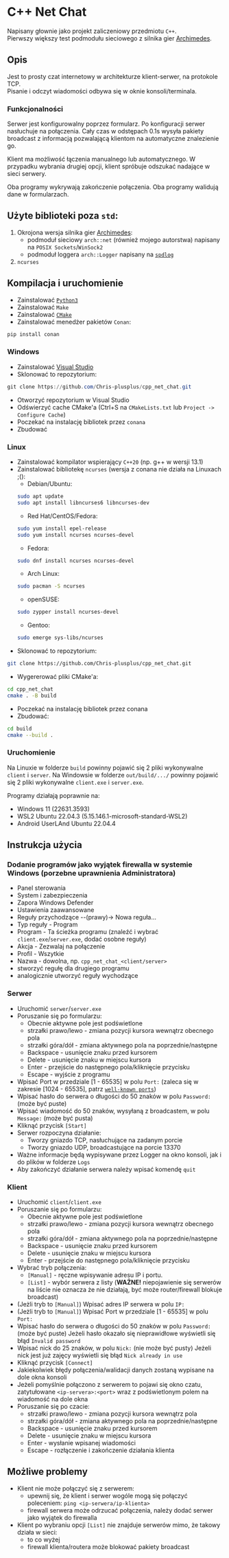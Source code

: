 # C++ Net Chat

Napisany głownie jako projekt zaliczeniowy przedmiotu `C++`. <br>
Pierwszy większy test podmodułu sieciowego z silnika gier [Archimedes](https://github.com/AGH-Code-Industry/archimedes).

## Opis

Jest to prosty czat internetowy w architekturze klient-serwer, na protokole TCP. <br>
Pisanie i odczyt wiadomości odbywa się w oknie konsoli/terminala.

### Funkcjonalności

Serwer jest konfigurowalny poprzez formularz. Po konfiguracji serwer nasłuchuje na połączenia. Cały czas w odstępach 0.1s wysyła pakiety broadcast z informacją pozwalającą klientom na automatyczne znalezienie go.

Klient ma możliwość łączenia manualnego lub automatycznego. W przypadku wybrania drugiej opcji, klient spróbuje odszukać nadające w sieci serwery.

Oba programy wykrywają zakończenie połączenia.
Oba programy walidują dane w formularzach.

## Użyte biblioteki poza `std`:

1. Okrojona wersja silnika gier [Archimedes](https://github.com/AGH-Code-Industry/archimedes):
	- podmoduł sieciowy `arch::net` (również mojego autorstwa) napisany na `POSIX Sockets`/`WinSock2`
	- podmoduł loggera `arch::Logger` napisany na [`spdlog`](https://github.com/gabime/spdlog)
1. `ncurses`

## Kompilacja i uruchomienie

- Zainstalować [`Python3`](https://www.python.org/downloads/)
- Zainstalować `Make`
- Zainstalować [`CMake`](https://cmake.org/download/)
- Zainstalować menedżer pakietów `Conan`:
```bash
pip install conan
```

### Windows

- Zainstalować [Visual Studio](https://visualstudio.microsoft.com/pl/)
- Sklonować to repozytorium:
```powershell
git clone https://github.com/Chris-plusplus/cpp_net_chat.git
```
- Otworzyć repozytorium w Visual Studio
- Odświerzyć cache CMake'a (Ctrl+S na `CMakeLists.txt` lub `Project -> Configure Cache`)
- Poczekać na instalację bibliotek przez `conana`
- Zbudować

### Linux

- Zainstalować kompilator wspierający `C++20` (np. g++ w wersji 13.1)
- Zainstalować bibliotekę `ncurses` (wersja z conana nie działa na Linuxach ;():
	- Debian/Ubuntu:
	```bash
	sudo apt update
	sudo apt install libncurses6 libncurses-dev
	```
	- Red Hat/CentOS/Fedora:
	```bash
	sudo yum install epel-release
	sudo yum install ncurses ncurses-devel
	```
	- Fedora:
	```bash
	sudo dnf install ncurses ncurses-devel
	```
	- Arch Linux:
	```bash
	sudo pacman -S ncurses
	```
	- openSUSE:
	```bash
	sudo zypper install ncurses-devel
	```
	- Gentoo:
	```bash
	sudo emerge sys-libs/ncurses
	```
- Sklonować to repozytorium:
```bash
git clone https://github.com/Chris-plusplus/cpp_net_chat.git
```
- Wygererować pliki CMake'a:
```bash
cd cpp_net_chat
cmake . -B build
```
- Poczekać na instalację bibliotek przez conana
- Zbudować:
```bash
cd build
cmake --build .
```

### Uruchomienie

Na Linuxie w folderze `build` powinny pojawić się 2 pliki wykonywalne `client` i `server`.
Na Windowsie w folderze `out/build/.../` powinny pojawić się 2 pliki wykonywalne `client.exe` i `server.exe`.

Programy działają poprawnie na:
- Windows 11 (22631.3593)
- WSL2 Ubuntu 22.04.3 (5.15.146.1-microsoft-standard-WSL2)
- Android UserLAnd Ubuntu 22.04.4

## Instrukcja użycia

### Dodanie programów jako wyjątek firewalla w systemie Windows (porzebne uprawnienia Administratora)

- Panel sterowania
- System i zabezpieczenia
- Zapora Windows Defender
- Ustawienia zaawansowane
- Reguły przychodzące --(prawy)-> Nowa reguła...
- Typ reguły - Program
- Program - Ta ścieżka programu (znaleźć i wybrać `client.exe`/`server.exe`, dodać osobne reguły)
- Akcja - Zezwalaj na połączenie
- Profil - Wszytkie
- Nazwa - dowolna, np. `cpp_net_chat_<client/server>`
- stworzyć regułę dla drugiego programu
- analogicznie utworzyć reguły wychodzące

### Serwer

- Uruchomić `serwer`/`server.exe`
- Poruszanie się po formularzu:
	- Obecnie aktywne pole jest podświetlone
	- strzałki prawo/lewo - zmiana pozycji kursora wewnątrz obecnego pola
	- strzałki góra/dół - zmiana aktywnego pola na poprzednie/następne
	- Backspace - usunięcie znaku przed kursorem
	- Delete - usunięcie znaku w miejscu kursora
	- Enter - przejście do następnego pola/kliknięcie przycisku
	- Escape - wyjście z programu
- Wpisać Port w przedziale [1 - 65535] w polu `Port:` (zaleca się w zakresie [1024 - 65535], patrz [`well-known ports`](https://en.wikipedia.org/wiki/List_of_TCP_and_UDP_port_numbers#Well-known_ports))
- Wpisać hasło do serwera o długości do 50 znaków w polu `Password:` (może być puste)
- Wpisać wiadomość do 50 znaków, wysyłaną z broadcastem, w polu `Message:` (może być pusta)
- Kliknąć przycisk `[Start]`
- Serwer rozpoczyna działanie:
	- Tworzy gniazdo TCP, nasłuchujące na zadanym porcie
	- Tworzy gniazdo UDP, broadcastujące na porcie 13370
- Ważne informacje będą wypisywane przez Logger na okno konsoli, jak i do plików w folderze `Logs`
- Aby zakończyć działanie serwera należy wpisać komendę `quit`

### Klient

- Uruchomić `client`/`client.exe`
- Poruszanie się po formularzu:
	- Obecnie aktywne pole jest podświetlone
	- strzałki prawo/lewo - zmiana pozycji kursora wewnątrz obecnego pola
	- strzałki góra/dół - zmiana aktywnego pola na poprzednie/następne
	- Backspace - usunięcie znaku przed kursorem
	- Delete - usunięcie znaku w miejscu kursora
	- Enter - przejście do następnego pola/kliknięcie przycisku
- Wybrać tryb połączenia:
	- `[Manual]` - ręczne wpisywanie adresu IP i portu.
	- `[List]` - wybór serwera z listy
	(**WAŻNE!** niepojawienie się serwerów na liście nie oznacza że nie działają, być może router/firewall blokuje broadcast)
- (Jeżli tryb to `[Manual]`) Wpisać adres IP serwera w polu `IP:`
- (Jeżli tryb to `[Manual]`) Wpisać Port w przedziale [1 - 65535] w polu `Port:`
- Wpisać hasło do serwera o długości do 50 znaków w polu `Password:` (może być puste)
	Jeżeli hasło okazało się nieprawidłowe wyświetli się błąd `Invalid password`
- Wpisać nick do 25 znaków, w polu `Nick:` (nie może być pusty)
	Jeżeli nick jest już zajęcy wyświetli się błąd `Nick already in use`
- Kliknąć przycisk `[Connect]`
- Jakiekolwiek błędy połączenia/walidacji danych zostaną wypisane na dole okna konsoli
- Jeżeli pomyślnie połączono z serwerem to pojawi się okno czatu, zatytułowane `<ip-servera>:<port>` wraz z podświetlonym polem na wiadomość na dole okna
- Poruszanie się po czacie:
	- strzałki prawo/lewo - zmiana pozycji kursora wewnątrz pola
	- strzałki góra/dół - zmiana aktywnego pola na poprzednie/następne
	- Backspace - usunięcie znaku przed kursorem
	- Delete - usunięcie znaku w miejscu kursora
	- Enter - wysłanie wpisanej wiadomości
	- Escape - rozłączenie i zakończenie działania klienta

## Możliwe problemy

- Klient nie może połączyć się z serwerem:
	- upewnij się, że klient i serwer wogóle mogą się połączyć poleceniem:
		`ping <ip-serwera/ip-klienta>`
	- firewall serwera może odrzucać połączenia, należy dodać serwer jako wyjątek do firewalla
- Klient po wybraniu opcji `[List]` nie znajduje serwerów mimo, że takowy działa w sieci:
	- to co wyżej
	- firewall klienta/routera może blokować pakiety broadcast
